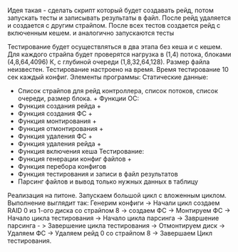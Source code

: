 Идея такая - сделать скрипт который будет создавать рейд, потом запускать тесты и записывать результаты в файл. После рейд удаляется и создается с другим страйпом. После всех тестов создается рейд с включенным кешем. и аналогично запускаются тесты

Тестирование будет осуществляться в два этапа без кеша и с кешем. Для каждого страйпа будет проверятся нагрузка в (1,4) потока, блоками (4,8,64,4096) К, с глубиной очереди (1,8,32,64,128).
Размер файла неизвестен. Тестирование настроено на время. Время тестирование 10 сек каждый конфиг.
Элементы программы:
Статические данные:
 - Список страйпов для рейд контроллера, список потоков, список очереди, размер блока. +
 Функции ОС:
 - Функция создания рейда +
 - Функция создания ФС +
 - Функция монтирования +
 - Функция отмонтирования +
 - Функция удаления ФС +
 - Функция удаления рейда +
 - Функция включения кеша
 Тестирование:
  - Функция генерации конфиг файлов +
  - Функция перебора конфигов
 - Функция тестирования и записи в файл результатов
 - Парсинг файлов и вывод только нужных данных в таблицу


Реализация на питоне. Запускаем большой цикл с вложенным циклом. 
Выполнение выглядит так:
Генерим конфиги -> Начали цикл создаем RAID 0 из 1-ого диска со страйпом 8 -> создаем ФС -> Монтируем ФС -> Начало цикла тестирования -> Начало цикла парсинга -> Завршение парсинга - > Завершение цикла тестирования -> Отмонтируем диск -> Удаляем ФС -> Удаляем рейд 0 со страйпом 8 -> Завершаем Цикл тестирования.